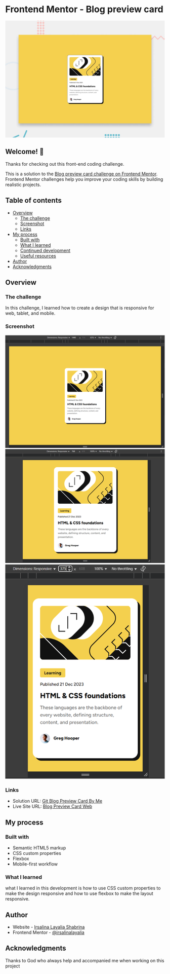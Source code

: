 # Frontend Mentor - Blog preview card

![Design preview for the Blog preview card coding challenge](./preview.jpg)

## Welcome! 👋

Thanks for checking out this front-end coding challenge.

This is a solution to the [Blog preview card challenge on Frontend Mentor](https://www.frontendmentor.io/challenges/blog-preview-card-ckPaj01IcS). Frontend Mentor challenges help you improve your coding skills by building realistic projects. 

## Table of contents

- [Overview](#overview)
  - [The challenge](#the-challenge)
  - [Screenshot](#screenshot)
  - [Links](#links)
- [My process](#my-process)
  - [Built with](#built-with)
  - [What I learned](#what-i-learned)
  - [Continued development](#continued-development)
  - [Useful resources](#useful-resources)
- [Author](#author)
- [Acknowledgments](#acknowledgments)

## Overview

### The challenge

In this challenge, I learned how to create a design that is responsive for web, tablet, and mobile.

### Screenshot

![On Desktop View](./assets/images/screenshot/desktop_view.png)
![On Tablet View](./assets/images/screenshot/tablet_view.png)
![On Mobile View](./assets/images/screenshot/mobile_view.png)


### Links

- Solution URL: [Git Blog Preview Card By Me](https://github.com/irsalinalayalia/fe_mentor_blog_preview_card)
- Live Site URL: [Blog Preview Card Web](https://irsalinalayalia.github.io/fe_mentor_blog_preview_card/)

## My process

### Built with

- Semantic HTML5 markup
- CSS custom properties
- Flexbox
- Mobile-first workflow


### What I learned

what I learned in this development is how to use CSS custom properties to make the design responsive and how to use flexbox to make the layout responsive.


## Author

- Website - [Irsalina Layalia Shabrina](https://irsalinalayalia.vercel.app/)
- Frontend Mentor - [@irsalinalayalia](https://www.frontendmentor.io/profile/irsalinalayalia)


## Acknowledgments

Thanks to God who always help and accompanied me when working on this project
